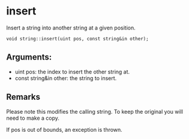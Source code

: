 # insert
Insert a string into another string at a given position.

`void string::insert(uint pos, const string&in other);`

## Arguments:
* uint pos: the index to insert the other string at.
* const string&in other: the string to insert.

## Remarks
Please note this modifies the calling string. To keep the original you will need to make a copy.

If pos is out of bounds, an exception is thrown.
